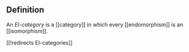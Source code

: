 
## Definition

An _EI-category_ is a [[category]] in which every [[endomorphism]] is an [[isomorphism]].

[[!redirects EI-categories]]
